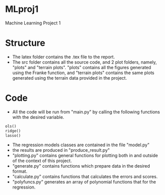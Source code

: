 # MLproj1
Machine Learning Project 1

# Structure
- The latex folder contains the .tex file to the report. 
- The src folder contains all the source code, and 2 plot folders, namely, "plots" and "terrain plots". "plots" contains all the figures generated using the Franke function, and "terrain plots" contains the same plots generated using the terrain data provided in the project. 

# Code
- All the code will be run from "main.py" by calling the following functions with the desired variable.
```python
ols()
ridge()
lasso()
```
- The regression models classes are contained in the file "model.py"
- the results are produced in "produce_result.py"
- "plotting.py" contains general functions for plotting both in and outside of the context of this project.
- "generate.py" contains functions which prepare data in the desired format.
- "calculate.py" contains functions that calculates the errors and scores.
- "polyfuncs.py" generates an array of polynomial functions that for the regression.


